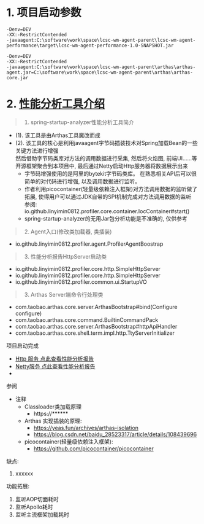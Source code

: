 # 1. 项目启动参数

~~~
-Denv=DEV
-XX:-RestrictContended
-javaagent:C:\software\work\space\lcsc-wm-agent-parent\lcsc-wm-agent-performance\target\lcsc-wm-agent-performance-1.0-SNAPSHOT.jar
~~~

~~~
-Denv=DEV
-XX:-RestrictContended
-javaagent:C:\software\work\space\lcsc-wm-agent-parent\arthas\arthas-agent.jar=C:\software\work\space\lcsc-wm-agent-parent\arthas\arthas-core.jar
~~~

# 2. [性能分析工具介绍](https://github.com/linyimin0812/spring-startup-analyzer/tree/main)

> 1. spring-startup-analyzer性能分析工具简介

- (1). 该工具是由Arthas工具魔改而成
- (2). 该工具的核心是利用javaagent字节码插装技术对Spring加载Bean的一些关键方法进行增强
  <br> 然后借助字节码类库对方法的调用数据进行采集, 然后将火焰图, 前端UI......等开源框架聚合到本项目中,
  最后通过Netty启动Http服务器将数据展示出来
    * 字节码增强使用的是阿里的bytekit字节码类库。 在熟悉相关API后可以很简单的对代码进行增强, 以及调用数据进行监听。
    * 作者利用picocontainer(轻量级依赖注入框架)对方法调用数据的监听做了拓展, 使得用户可以通过JDK自带的SPI机制完成对方法调用数据的监听
      <br>参阅: io.github.linyimin0812.profiler.core.container.IocContainer#start()
    * spring-startup-analyzer的无用Jar包分析功能是不准确的, 仅供参考

> 2. Agent入口(修改类加载器, 类插装)

- io.github.linyimin0812.profiler.agent.ProfilerAgentBoostrap

> 3. 性能分析报告HttpServer启动类

- io.github.linyimin0812.profiler.core.http.SimpleHttpServer
- io.github.linyimin0812.profiler.core.http.SimpleHttpServer
- io.github.linyimin0812.profiler.common.ui.StartupVO

> 3. Arthas Server端命令行处理类

- com.taobao.arthas.core.server.ArthasBootstrap#bind(Configure configure)
- com.taobao.arthas.core.command.BuiltinCommandPack
- com.taobao.arthas.core.server.ArthasBootstrap#httpApiHandler
- com.taobao.arthas.core.shell.term.impl.http.TtyServerInitializer

项目启动完成

- [Http 服务 点此查看性能分析报告](http://127.0.0.1:8563)
- [Netty服务 点此查看性能分析报告](http://127.0.0.1:8563)
-

参阅

- 注释<br>
    * Classloader类加载原理
        - https://******
    * Arthas 实现插装的原理:
        - https://yeas.fun/archives/arthas-isolation
        - https://blog.csdn.net/baidu_28523317/article/details/108439696
    * picocontainer(轻量级依赖注入框架):
        - https://github.com/picocontainer/picocontainer

缺点:

1. xxxxxx
   <br>

功能拓展:

1. 监听AOP切面耗时
2. 监听Apollo耗时
3. 监听主流框架加载耗时
